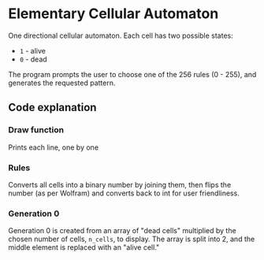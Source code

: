 # Elementary Cellular Automaton

One directional cellular automaton. Each cell has two possible states:

* `1` - alive
* `0` - dead

The program prompts the user to choose one of the 256 rules (0 - 255), and generates the requested pattern.

## Code explanation

### Draw function
Prints each line, one by one

### Rules
Converts all cells into a binary number by joining them, then flips the number (as per Wolfram) and converts back to int for user friendliness.

### Generation 0
Generation 0 is created from an array of "dead cells" multiplied by the chosen number of cells, `n_cells`, to display. The array is split into 2, and the middle element is replaced with an "alive cell."

